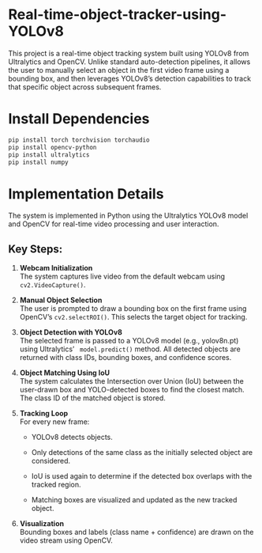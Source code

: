 # Real-time-object-tracker-using-YOLOv8
This project is a real-time object tracking system built using YOLOv8 from Ultralytics and OpenCV. Unlike standard auto-detection pipelines, it allows the user to manually select an object in the first video frame using a bounding box, and then leverages YOLOv8’s detection capabilities to track that specific object across subsequent frames.


# Install Dependencies   
```bash
pip install torch torchvision torchaudio
pip install opencv-python   
pip install ultralytics   
pip install numpy
```

# Implementation Details
The system is implemented in Python using the Ultralytics YOLOv8 model and OpenCV for real-time video processing and user interaction.

## Key Steps:
1. **Webcam Initialization**  
The system captures live video from the default webcam using ``` cv2.VideoCapture()```.

2. **Manual Object Selection**  
The user is prompted to draw a bounding box on the first frame using OpenCV’s ```cv2.selectROI()```. This selects the target object for tracking.

3. **Object Detection with YOLOv8**  
The selected frame is passed to a YOLOv8 model (e.g., yolov8n.pt) using Ultralytics’ ``` model.predict()``` method. All detected objects are returned with class IDs, bounding boxes, and confidence scores.

4. **Object Matching Using IoU**  
The system calculates the Intersection over Union (IoU) between the user-drawn box and YOLO-detected boxes to find the closest match. The class ID of the matched object is stored.

5. **Tracking Loop**  
  For every new frame:

   * YOLOv8 detects objects.

   * Only detections of the same class as the initially selected object are considered.

   * IoU is used again to determine if the detected box overlaps with the tracked region.

   * Matching boxes are visualized and updated as the new tracked object.

6. **Visualization**  
Bounding boxes and labels (class name + confidence) are drawn on the video stream using OpenCV.
